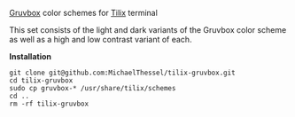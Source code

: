 [Gruvbox](https://github.com/morhetz/gruvbox) color schemes for [Tilix](https://gnunn1.github.io/tilix-web/) terminal

This set consists of the light and dark variants of the Gruvbox color scheme as
well as a high and low contrast variant of each.

**Installation**

```
git clone git@github.com:MichaelThessel/tilix-gruvbox.git
cd tilix-gruvbox
sudo cp gruvbox-* /usr/share/tilix/schemes
cd ..
rm -rf tilix-gruvbox
```
